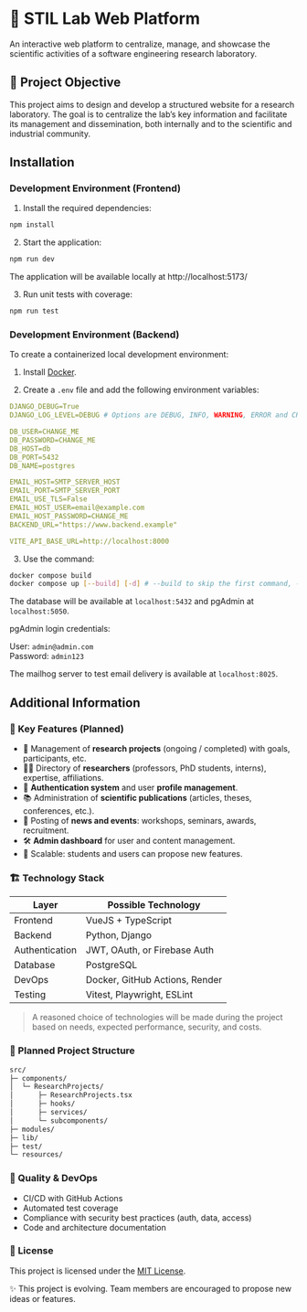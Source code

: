 # 🧪 STIL Lab Web Platform

An interactive web platform to centralize, manage, and showcase the scientific activities of a software engineering research laboratory.

## 🎯 Project Objective

This project aims to design and develop a structured website for a research laboratory. The goal is to centralize the lab’s key information and facilitate its management and dissemination, both internally and to the scientific and industrial community.

## Installation

### Development Environment (Frontend)

1. Install the required dependencies:
```sh
npm install
```

2. Start the application:
```sh
npm run dev
```
The application will be available locally at http://localhost:5173/

3. Run unit tests with coverage:
```sh
npm run test
```

### Development Environment (Backend)

To create a containerized local development environment:

1. Install [Docker](https://www.docker.com/products/docker-desktop).

2. Create a `.env` file and add the following environment variables:

```yaml
DJANGO_DEBUG=True
DJANGO_LOG_LEVEL=DEBUG # Options are DEBUG, INFO, WARNING, ERROR and CRITICAL

DB_USER=CHANGE_ME
DB_PASSWORD=CHANGE_ME
DB_HOST=db
DB_PORT=5432
DB_NAME=postgres

EMAIL_HOST=SMTP_SERVER_HOST
EMAIL_PORT=SMTP_SERVER_PORT
EMAIL_USE_TLS=False
EMAIL_HOST_USER=email@example.com
EMAIL_HOST_PASSWORD=CHANGE_ME
BACKEND_URL="https://www.backend.example"

VITE_API_BASE_URL=http://localhost:8000
```

3. Use the command:
```sh
docker compose build
docker compose up [--build] [-d] # --build to skip the first command, -d to run in detached mode
```

The database will be available at `localhost:5432` and pgAdmin at `localhost:5050`.

pgAdmin login credentials:

User: `admin@admin.com`  
Password: `admin123`

The mailhog server to test email delivery is available at `localhost:8025`.

## Additional Information

### 🚀 Key Features (Planned)

- 🔬 Management of **research projects** (ongoing / completed) with goals, participants, etc.
- 👩‍🔬 Directory of **researchers** (professors, PhD students, interns), expertise, affiliations.
- 👤 **Authentication system** and user **profile management**.
- 📚 Administration of **scientific publications** (articles, theses, conferences, etc.).
- 📰 Posting of **news and events**: workshops, seminars, awards, recruitment.
- 🛠️ **Admin dashboard** for user and content management.
- 🧩 Scalable: students and users can propose new features.

### 🏗️ Technology Stack

| Layer            | Possible Technology                  |
| ---------------- | ------------------------------------ |
| Frontend         | VueJS + TypeScript                   |
| Backend          | Python, Django                       |
| Authentication   | JWT, OAuth, or Firebase Auth         |
| Database         | PostgreSQL                           |
| DevOps           | Docker, GitHub Actions, Render       |
| Testing          | Vitest, Playwright, ESLint           |

> A reasoned choice of technologies will be made during the project based on needs, expected performance, security, and costs.

### 📁 Planned Project Structure

```bash
src/
├─ components/
│  └─ ResearchProjects/
│      ├─ ResearchProjects.tsx
│      ├─ hooks/
│      ├─ services/
│      └─ subcomponents/
├─ modules/
├─ lib/
├─ test/
└─ resources/
```

### 🧪 Quality & DevOps

- CI/CD with GitHub Actions  
- Automated test coverage  
- Compliance with security best practices (auth, data, access)  
- Code and architecture documentation  

### 📄 License

This project is licensed under the [MIT License](LICENSE.txt).

✨ This project is evolving. Team members are encouraged to propose new ideas or features.